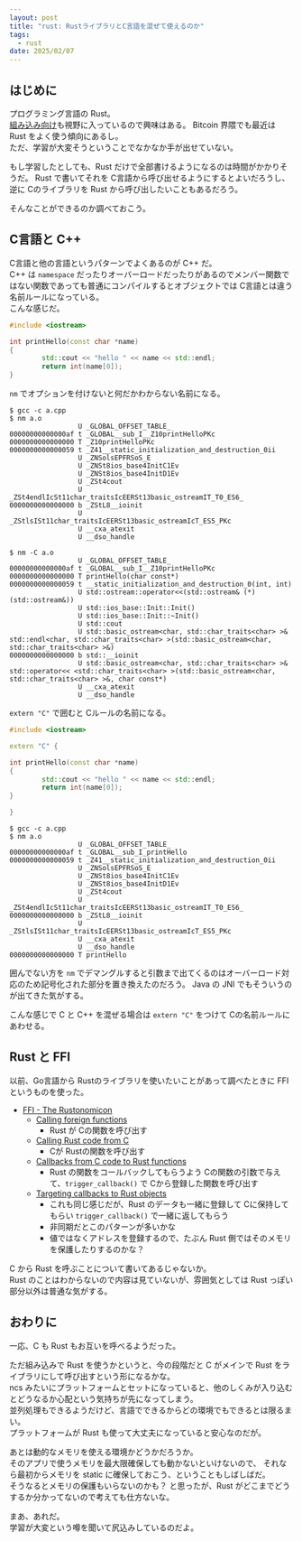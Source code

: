 ```yaml
---
layout: post
title: "rust: RustライブラリとC言語を混ぜて使えるのか"
tags:
  - rust
date: 2025/02/07
---
```


## はじめに

プログラミング言語の Rust。  
[組み込み向け](https://www.rust-lang.org/ja/what/embedded)も視野に入っているので興味はある。
Bitcoin 界隈でも最近は Rust をよく使う傾向にあるし。  
ただ、学習が大変そうということでなかなか手が出せていない。

もし学習したとしても、Rust だけで全部書けるようになるのは時間がかかりそうだ。
Rust で書いてそれを C言語から呼び出せるようにするとよいだろうし、逆に Cのライブラリを Rust から呼び出したいこともあるだろう。

そんなことができるのか調べておこう。

## C言語と C++

C言語と他の言語というパターンでよくあるのが C++ だ。  
C++ は `namespace` だったりオーバーロードだったりがあるのでメンバー関数ではない関数であっても普通にコンパイルするとオブジェクトでは C言語とは違う名前ルールになっている。  
こんな感じだ。

```cpp
#include <iostream>

int printHello(const char *name)
{
        std::cout << "hello " << name << std::endl;
        return int(name[0]);
}
```

`nm` でオプションを付けないと何だかわからない名前になる。

```console
$ gcc -c a.cpp
$ nm a.o
                 U _GLOBAL_OFFSET_TABLE_
00000000000000af t _GLOBAL__sub_I__Z10printHelloPKc
0000000000000000 T _Z10printHelloPKc
0000000000000059 t _Z41__static_initialization_and_destruction_0ii
                 U _ZNSolsEPFRSoS_E
                 U _ZNSt8ios_base4InitC1Ev
                 U _ZNSt8ios_base4InitD1Ev
                 U _ZSt4cout
                 U _ZSt4endlIcSt11char_traitsIcEERSt13basic_ostreamIT_T0_ES6_
0000000000000000 b _ZStL8__ioinit
                 U _ZStlsISt11char_traitsIcEERSt13basic_ostreamIcT_ES5_PKc
                 U __cxa_atexit
                 U __dso_handle

$ nm -C a.o
                 U _GLOBAL_OFFSET_TABLE_
00000000000000af t _GLOBAL__sub_I__Z10printHelloPKc
0000000000000000 T printHello(char const*)
0000000000000059 t __static_initialization_and_destruction_0(int, int)
                 U std::ostream::operator<<(std::ostream& (*)(std::ostream&))
                 U std::ios_base::Init::Init()
                 U std::ios_base::Init::~Init()
                 U std::cout
                 U std::basic_ostream<char, std::char_traits<char> >& std::endl<char, std::char_traits<char> >(std::basic_ostream<char, std::char_traits<char> >&)
0000000000000000 b std::__ioinit
                 U std::basic_ostream<char, std::char_traits<char> >& std::operator<< <std::char_traits<char> >(std::basic_ostream<char, std::char_traits<char> >&, char const*)
                 U __cxa_atexit
                 U __dso_handle
```

`extern "C"` で囲むと Cルールの名前になる。

```cpp
#include <iostream>

extern "C" {

int printHello(const char *name)
{
        std::cout << "hello " << name << std::endl;
        return int(name[0]);
}

}
```

```console
$ gcc -c a.cpp
$ nm a.o
                 U _GLOBAL_OFFSET_TABLE_
00000000000000af t _GLOBAL__sub_I_printHello
0000000000000059 t _Z41__static_initialization_and_destruction_0ii
                 U _ZNSolsEPFRSoS_E
                 U _ZNSt8ios_base4InitC1Ev
                 U _ZNSt8ios_base4InitD1Ev
                 U _ZSt4cout
                 U _ZSt4endlIcSt11char_traitsIcEERSt13basic_ostreamIT_T0_ES6_
0000000000000000 b _ZStL8__ioinit
                 U _ZStlsISt11char_traitsIcEERSt13basic_ostreamIcT_ES5_PKc
                 U __cxa_atexit
                 U __dso_handle
0000000000000000 T printHello
```

囲んでない方を `nm` でデマングルすると引数まで出てくるのはオーバーロード対応のため記号化された部分を置き換えたのだろう。
Java の JNI でもそういうのが出てきた気がする。

こんな感じで C と C++ を混ぜる場合は `extern "C"` をつけて Cの名前ルールにあわせる。

## Rust と FFI

以前、Go言語から Rustのライブラリを使いたいことがあって調べたときに FFI というものを使った。

* [FFI - The Rustonomicon](https://doc.rust-lang.org/nomicon/ffi.html)
  * [Calling foreign functions](https://doc.rust-lang.org/nomicon/ffi.html#calling-foreign-functions)
    * Rust が Cの関数を呼び出す
  * [Calling Rust code from C](https://doc.rust-lang.org/nomicon/ffi.html#calling-rust-code-from-c)
    * Cが Rustの関数を呼び出す
  * [Callbacks from C code to Rust functions](https://doc.rust-lang.org/nomicon/ffi.html#callbacks-from-c-code-to-rust-functions)
    * Rust の関数をコールバックしてもらうよう Cの関数の引数で与えて、`trigger_callback()` で Cから登録した関数を呼び出す
  * [Targeting callbacks to Rust objects](https://doc.rust-lang.org/nomicon/ffi.html#targeting-callbacks-to-rust-objects)
    * これも同じ感じだが、Rust のデータも一緒に登録して Cに保持してもらい `trigger_callback()` で一緒に返してもらう
    * 非同期だとこのパターンが多いかな
    * 値ではなくアドレスを登録するので、たぶん Rust 側ではそのメモリを保護したりするのかな？

C から Rust を呼ぶことについて書いてあるじゃないか。  
Rust のことはわからないので内容は見ていないが、雰囲気としては Rust っぽい部分以外は普通な気がする。

## おわりに

一応、C も Rust もお互いを呼べるようだった。

ただ組み込みで Rust を使うかというと、今の段階だと C がメインで Rust をライブラリにして呼び出すという形になるかな。  
ncs みたいにプラットフォームとセットになっていると、他のしくみが入り込むとどうなるか心配という気持ちが先になってしまう。  
並列処理もできるようだけど、言語でできるからどの環境でもできるとは限るまい。  
プラットフォームが Rust も使って大丈夫になっていると安心なのだが。

あとは動的なメモリを使える環境かどうかだろうか。  
そのアプリで使うメモリを最大限確保しても動かないといけないので、
それなら最初からメモリを static に確保しておこう、ということもしばしばだ。  
そうなるとメモリの保護もいらないのかも？ 
と思ったが、Rust がどこまでどうするか分かってないので考えても仕方ないな。

まあ、あれだ。  
学習が大変という噂を聞いて尻込みしているのだよ。
